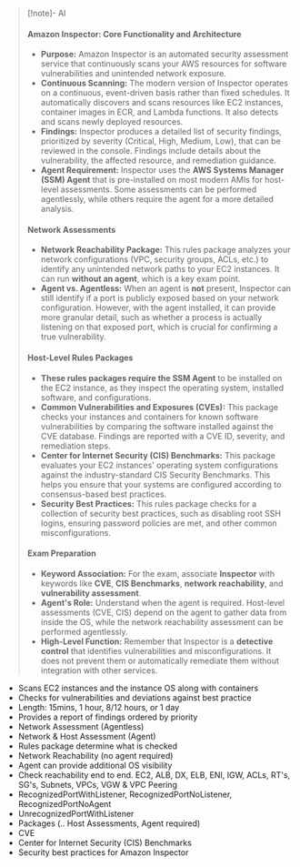 > [!note]- AI
> #### Amazon Inspector: Core Functionality and Architecture
> - **Purpose:** Amazon Inspector is an automated security assessment service that continuously scans your AWS resources for software vulnerabilities and unintended network exposure.
> - **Continuous Scanning:** The modern version of Inspector operates on a continuous, event-driven basis rather than fixed schedules. It automatically discovers and scans resources like EC2 instances, container images in ECR, and Lambda functions. It also detects and scans newly deployed resources.
> - **Findings:** Inspector produces a detailed list of security findings, prioritized by severity (Critical, High, Medium, Low), that can be reviewed in the console. Findings include details about the vulnerability, the affected resource, and remediation guidance.
> - **Agent Requirement:** Inspector uses the **AWS Systems Manager (SSM) Agent** that is pre-installed on most modern AMIs for host-level assessments. Some assessments can be performed agentlessly, while others require the agent for a more detailed analysis.
> #### Network Assessments
> - **Network Reachability Package:** This rules package analyzes your network configurations (VPC, security groups, ACLs, etc.) to identify any unintended network paths to your EC2 instances. It can run **without an agent**, which is a key exam point.
> - **Agent vs. Agentless:** When an agent is **not** present, Inspector can still identify if a port is publicly exposed based on your network configuration. However, with the agent installed, it can provide more granular detail, such as whether a process is actually listening on that exposed port, which is crucial for confirming a true vulnerability.
> #### Host-Level Rules Packages
> - **These rules packages require the SSM Agent** to be installed on the EC2 instance, as they inspect the operating system, installed software, and configurations.
> - **Common Vulnerabilities and Exposures (CVEs):** This package checks your instances and containers for known software vulnerabilities by comparing the software installed against the CVE database. Findings are reported with a CVE ID, severity, and remediation steps.
> - **Center for Internet Security (CIS) Benchmarks:** This package evaluates your EC2 instances' operating system configurations against the industry-standard CIS Security Benchmarks. This helps you ensure that your systems are configured according to consensus-based best practices.
> - **Security Best Practices:** This rules package checks for a collection of security best practices, such as disabling root SSH logins, ensuring password policies are met, and other common misconfigurations.
> #### Exam Preparation
> - **Keyword Association:** For the exam, associate **Inspector** with keywords like **CVE**, **CIS Benchmarks**, **network reachability**, and **vulnerability assessment**.
> - **Agent's Role:** Understand when the agent is required. Host-level assessments (CVE, CIS) depend on the agent to gather data from inside the OS, while the network reachability assessment can be performed agentlessly.
> - **High-Level Function:** Remember that Inspector is a **detective control** that identifies vulnerabilities and misconfigurations. It does not prevent them or automatically remediate them without integration with other services.

- Scans EC2 instances and the instance OS along with containers
- Checks for vulnerabilities and deviations against best practice
- Length: 15mins, 1 hour, 8/12 hours, or 1 day
- Provides a report of findings ordered by priority
- Network Assessment (Agentless)
- Network & Host Assessment (Agent)
- Rules package determine what is checked
- Network Reachability (no agent required)
- Agent can provide additional OS visibility
- Check reachability end to end. EC2, ALB, DX, ELB, ENI, IGW, ACLs, RT's, SG's, Subnets, VPCs, VGW & VPC Peering
- RecognizedPortWithListener, RecognizedPortNoListener, RecognizedPortNoAgent
- UnrecognizedPortWithListener
- Packages (.. Host Assessments, Agent required)
- CVE
- Center for Internet Security (CIS) Benchmarks
- Security best practices for Amazon Inspector